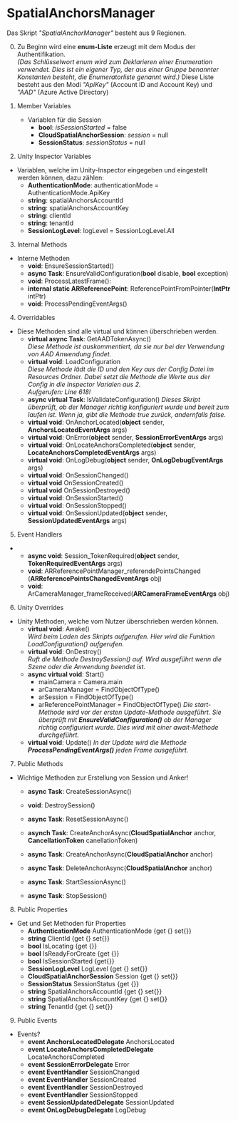 # SpatialAnchorsManager
Das Skript *"SpatialAnchorManager"* besteht aus 9 Regionen.

0. Zu Beginn wird eine **enum-Liste** erzeugt mit dem Modus der Authentifikation.  
*(Das Schlüsselwort enum wird zum Deklarieren einer Enumeration verwendet. 
Dies ist ein eigener Typ, der aus einer Gruppe benannter Konstanten besteht, 
die Enumeratorliste genannt wird.)*
Diese Liste besteht aus den Modi *"ApiKey"* (Account ID and Account Key) 
und *"AAD"* (Azure Active Directory)

1. Member Variables
    * Variablen für die Session
      * **bool**: *isSessionStarted* = false
      * **CloudSpatialAnchorSession**: *session* = null
      * **SessionStatus**: *sessionStatus* = null
     

2. Unity Inspector Variables
  * Variablen, welche im Unity-Inspector eingegeben und eingestellt werden können, dazu zählen:
    * **AuthenticationMode**: authenticationMode = AuthenticationMode.ApiKey
    * **string**: spatialAnchorsAccountId
    * **string**: spatialAnchorsAccountKey
    * **string**: clientId
    * **string**: tenantId
    * **SessionLogLevel**: logLevel = SessionLogLevel.All
    
3. Internal Methods
  * Interne Methoden 
    * **void**: EnsureSessionStarted()
    * **async Task<bool>**: EnsureValidConfiguration(**bool** disable, **bool** exception)
    * **void**: ProcessLatestFrame():
    * **internal static ARReferencePoint**: ReferencePointFromPointer(**IntPtr** intPtr)
    * **void**: ProcessPendingEventArgs()

4. Overridables
  * Diese Methoden sind alle virtual und können überschrieben werden. 
    * **virtual async Task<string>**: GetAADTokenAsync()  
    _Diese Methode ist auskommentiert, da sie nur bei der Verwendung von AAD Anwendung findet._
    * **virtual void**: LoadConfiguration  
    _Diese Methode lädt die ID und den Key aus der Config Datei im Resources Ordner. Dabei setzt die Methode die Werte aus der Config in die Inspector Varialen aus 2._  
    _Aufgerufen: Line 618!_
    * **async virtual Task<bool>**: IsValidateConfiguration()
    _Dieses Skript überprüft, ob der Manager richtig konfiguriert wurde und bereit zum laufen ist. Wenn ja, gibt die Methode true zurück, andernfalls false._
    * **virtual void**: OnAnchorLocated(**object** sender, **AnchorsLocatedEventArgs** args)
    * **virtual void**: OnError(**object** sender, **SessionErrorEventArgs** args)
    * **virtual void**: OnLocateAnchorsCompleted(**object** sender, **LocateAnchorsCompletedEventArgs** args)
    * **virtual void**: OnLogDebug(**object** sender, **OnLogDebugEventArgs** args)
    * **virtual void**: OnSessionChanged()
    * **virtual void** OnSessionCreated()
    * **virtual void** OnSessionDestroyed()
    * **virtual void**: OnSessionStarted()
    * **virtual void**: OnSessionStopped()
    * **virtual void**: OnSessionUpdated(**object** sender, **SessionUpdatedEventArgs** args)

5. Event Handlers
  * 
    * **async void**: Session_TokenRequired(**object** sender, **TokenRequiredEventArgs** args)
    * **void**: ARReferencePointManager_referendePointsChanged (**ARReferencePointsChangedEventArgs** obj)
    * **void**: ArCameraManager_frameReceived(**ARCameraFrameEventArgs** obj)

6. Unity Overrides
  * Unity Methoden, welche vom Nutzer überschrieben werden können.
    * **virtual void**: Awake()  
    _Wird beim Laden des Skripts aufgerufen. Hier wird die Funktion LoadConfiguration() aufgerufen._
    * **virtual void**: OnDestroy()  
    _Ruft die Methode DestroySession() auf. Wird ausgeführt wenn die Szene oder die Anwendung beendet ist._
    * **async virtual void**: Start()
      * mainCamera = Camera.main
      * arCameraManager = FindObjectOfType<ARCameraManager>()
      * arSession = FindObjectOfType<ARSession>()
      * arReferencePointManager = FindObjectOfType<ARReferencePointManager>()
    _Die start-Methode wird vor der ersten Update-Methode ausgeführt. Sie überprüft mit **EnsureValidConfiguration()** ob der Manager richtig configuriert wurde. Dies wird mit einer await-Methode durchgeführt._
    * **virtual void**: Update()
    _In der Update wird die Methode **ProcessPendingEventArgs()** jeden Frame ausgeführt._
    
7. Public Methods
  * Wichtige Methoden zur Erstellung von Session und Anker!
    * **async Task**: CreateSessionAsync()
    * **void**: DestroySession()
    * **async Task**: ResetSessionAsync()

    * **asynch Task**: CreateAnchorAsync(**CloudSpatialAnchor** anchor, **CancellationToken** canellationToken)
    * **async Task**: CreateAnchorAsync(**CloudSpatialAnchor** anchor)
    * **async Task**: DeleteAnchorAsync(**CloudSpatialAnchor** anchor)
    * **async Task**: StartSessionAsync()
    * **async Task**: StopSession()

8. Public Properties
  * Get und Set Methoden für Properties
    * **AuthenticationMode** AuthenticationMode {get {} set{}}
    * **string** ClientId {get {} set{}}
    * **bool** IsLocating {get {}}
    * **bool** IsReadyForCreate {get {}}
    * **bool** IsSessionStarted {get{}}
    * **SessionLogLevel** LogLevel {get {} set{}}
    * **CloudSpatialAnchorSession** Session {get {} set{}}
    * **SessionStatus** SessionStatus {get {}}
    * **string** SpatialAnchorsAccountId {get {} set{}}
    * **string** SpatialAnchorsAccountKey {get {} set{}}
    * **string** TenantId {get {} set{}}

9. Public Events
  * Events?
    * **event AnchorsLocatedDelegate** AnchorsLocated
    * **event LocateAnchorsCompletedDelegate** LocateAnchorsCompleted
    * **event SessionErrorDelegate** Error
    * **event EventHandler** SessionChanged
    * **event EventHandler** SessionCreated
    * **event EventHandler** SessionDestroyed
    * **event EventHandler** SessionStopped
    * **event SessionUpdatedDelegate** SessionUpdated
    * **event OnLogDebugDelegate** LogDebug